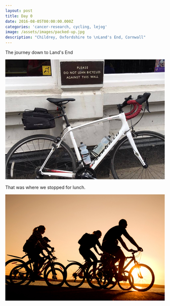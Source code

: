 ```yaml
---
layout: post
title: Day 0
date: 2016-08-05T00:00:00.000Z
categories: 'cancer-research, cycling, lejog'
image: /assets/images/packed-up.jpg
description: "Childrey, Oxfordshire to \nLand's End, Cornwall"
---
```



The journey down to Land's End

![](/uploads/versions/ruby---x----960-722x---.jpg)

That was where we stopped for lunch.

![](/uploads/versions/cycling---x----640-426x---.jpg)
